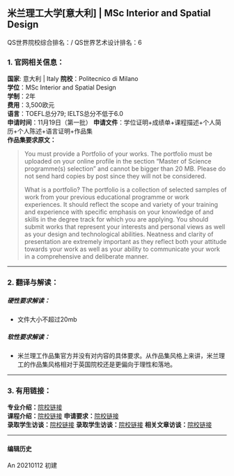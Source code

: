 ## 米兰理工大学[意大利] | MSc Interior and Spatial Design

QS世界院校综合排名：/
QS世界艺术设计排名：6

### 1. 官网相关信息：

**国家**: 意大利 | Italy
**院校**：Politecnico di Milano  
**学位**：MSc Interior and Spatial Design  
**学制**：2年  
**费用**：3,500欧元  
**语言**：TOEFL总分79; IELTS总分不低于6.0  
**申请时间**：11月19日（第一批）
**申请文件**：学位证明+成绩单+课程描述+个人简历+个人陈述+语言证明+作品集  
**作品集要求原文：**   
>You must provide a Portfolio of your works. The portfolio must be uploaded on your online profile in the section “Master of Science programme(s) selection” and cannot be bigger than 20 MB. Please do not send hard copies by post since they will not be considered.
>
>What is a portfolio?
>The portfolio is a collection of selected samples of work from your previous educational programme or work experiences. It should reflect the scope and variety of your training and experience with specific emphasis on your knowledge of and skills in the degree track for which you are applying. You should submit works that represent your interests and personal views as well as your design and technological abilities. Neatness and clarity of presentation are extremely important as they reflect both your attitude towards your work as well as your ability to communicate your work in a comprehensive and deliberate manner.



---


### 2. 翻译与解读：

##### 硬性要求解读：
- 文件大小不超过20mb  


##### 软性要求解读：
- 米兰理工作品集官方并没有对内容的具体要求。从作品集风格上来讲，米兰理工的作品集风格相对于英国院校还是更偏向于理性和落地。


---


### 3. 有用链接：

**专业介绍：**[院校链接](https://www.polimi.it/?id=6502&anno=2020&campus=&scuola=&corso=1260&L=1)  
**课程介绍：**[院校链接](https://www.polimi.it/?id=6502&anno=2020&campus=&scuola=&corso=1260&L=1)
**申请要求：**[院校链接](https://www.polimi.it/en/programmes/how-to-apply/)  
**录取学生访谈：**[院校链接](http://www.makebi.net/35574.html)
**录取学生访谈：**[院校链接](http://www.makebi.net/35349.html)
**相关文章访谈：**[院校链接](http://www.makebi.net/37670.html)

---


#### 编辑历史

An 20210112 初建  
